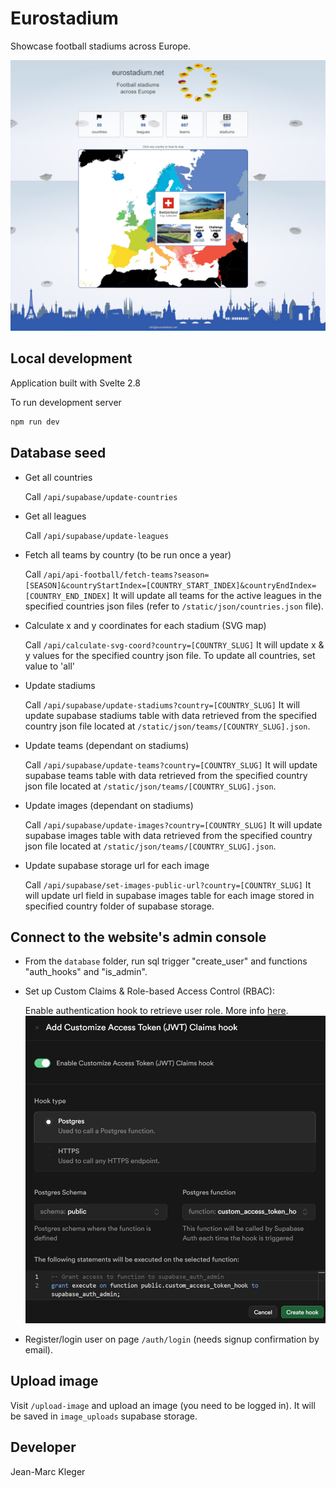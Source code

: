 # Eurostadium

Showcase football stadiums across Europe.

![homepage](/static/images/homepage.jpg)

## Local development

Application built with Svelte 2.8

To run development server
```bash
npm run dev
```

## Database seed

- Get all countries

  Call `/api/supabase/update-countries`

- Get all leagues

  Call `/api/supabase/update-leagues`

- Fetch all teams by country (to be run once a year)

  Call
  `/api/api-football/fetch-teams?season=[SEASON]&countryStartIndex=[COUNTRY_START_INDEX]&countryEndIndex=[COUNTRY_END_INDEX]`
  It will update all teams for the active leagues in the specified countries
  json files (refer to `/static/json/countries.json` file).

- Calculate x and y coordinates for each stadium (SVG map)

  Call `/api/calculate-svg-coord?country=[COUNTRY_SLUG]` It will update x & y
  values for the specified country json file. To update all countries, set value
  to 'all'

- Update stadiums

  Call `/api/supabase/update-stadiums?country=[COUNTRY_SLUG]` It will update
  supabase stadiums table with data retrieved from the specified country json
  file located at `/static/json/teams/[COUNTRY_SLUG].json`.

- Update teams (dependant on stadiums)

  Call `/api/supabase/update-teams?country=[COUNTRY_SLUG]` It will update
  supabase teams table with data retrieved from the specified country json file
  located at `/static/json/teams/[COUNTRY_SLUG].json`.

- Update images (dependant on stadiums)

  Call `/api/supabase/update-images?country=[COUNTRY_SLUG]` It will update
  supabase images table with data retrieved from the specified country json file
  located at `/static/json/teams/[COUNTRY_SLUG].json`.

- Update supabase storage url for each image

  Call `/api/supabase/set-images-public-url?country=[COUNTRY_SLUG]` It will
  update url field in supabase images table for each image stored in specified
  country folder of supabase storage.

## Connect to the website's admin console

- From the `database` folder, run sql trigger "create_user" and functions "auth_hooks" and "is_admin".

- Set up Custom Claims & Role-based Access Control (RBAC):

  Enable authentication hook to retrieve user role. More info
  [here](https://supabase.com/docs/guides/database/postgres/custom-claims-and-role-based-access-control-rbac?queryGroups=language&language=plpgsql).
 ![enable_authentication_hook](/static/images/enable_authentication_hook.jpg)

- Register/login user on page `/auth/login` (needs signup confirmation by email).

## Upload image

Visit `/upload-image` and upload an image (you need to be logged in). It will be
saved in `image_uploads` supabase storage.

## Developer

Jean-Marc Kleger
